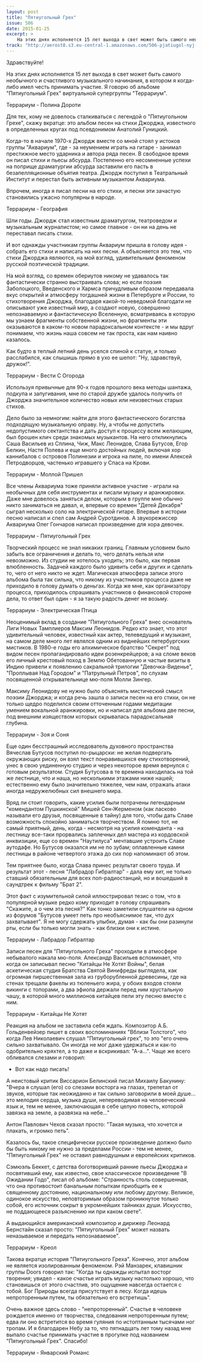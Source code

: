 ```yaml
---
layout: post
title: "Пятиугольный Грех"
issue: 506
date: 2015-01-25
excerpt: >
    На этих днях исполняется 15 лет выхода в свет может быть самого необычного и счастливого музыкального начинания, в котором я когда-либо имел честь принимать участие. Я говорю об альбоме "Пятиугольный Грех" виртуальной супергруппы "Террариум".
track: "http://aerost8.s3.eu-central-1.amazonaws.com/506-pjatiugol-nyj-greh.mp3"
---
```


Здравствуйте!

На этих днях исполняется 15 лет выхода в свет может быть самого необычного и счастливого музыкального начинания, в котором я когда-либо имел честь принимать участие. Я говорю об альбоме "Пятиугольный Грех" виртуальной супергруппы "Террариум".

Террариум - Полина Дороти

Для тех, кому не довелось сталкиваться с легендой о "Пятиугольном Грехе", скажу вкратце: это альбом песен на стихи Джорджа, известного в определенных кругах под псевдонимом Анатолий Гуницкий.

Когда-то в начале 1970-х Джордж вместе со мной стоял у истоков группы "Аквариум", где - за неумением играть на гитаре - занимал престижное место ударника и автора ряда песен. В свободное время он писал стихи и пьесы абсурда. Постепенно его несомненные успехи на поприще драматургии абсурда заставили его пасть в безапелляционные объятия театра. Джордж поступил в Театральный Институт и перестал быть активным музыкантом Аквариума.

Впрочем, иногда я писал песни на его стихи, и песни эти зачастую становились ужасно популярны в народе.

Террариум - География

Шли годы. Джордж стал известным драматургом, театроведом и музыкальным журналистом; но самое главное - он ни на день не переставал писать стихи.

И вот однажды участникам группы Аквариум пришла в голову идея - собрать его стихи и написать на них песни. А объясняется это тем, что стихи Джорджа являются, на мой взгляд, удивительным феноменом русской поэтической традиции.

На мой взгляд, со времен обериутов никому не удавалось так фантастически странно выстраивать слова; но если поэзия Заболоцкого, Введенского и Хармса причудливым образом передавала вкус открытий и атмосферу тогдашней жизни в Петербурге и России, то стихотворения Джорджа, благодаря какой-то неведомой благодати не описывают уже известный мир, а создают новую, совершенно непознаваемую и фантастическую Вселенную, всматриваясь в которую мы узнаем фрагменты собственной жизни, но фрагменты эти оказываются в каком-то новом парадоксальном контексте - и мы вдруг понимаем, что жизнь наша совсем не так проста, как нам наивно казалось.

Как будто в теплый летний день уселся спиной к статуе, и только расслабился, как слышишь прямо в ухо ее шепот: "Ну, здравствуй, дружок!".

Террариум - Вести С Огорода

Используя привычные для 90-х годов прошлого века методы шантажа, подкупа и запугивания, мне по старой дружбе удалось получить от Джорджа значительное количество новых или неизвестных старых стихов.

Дело было за немногим: найти для этого фантастического богатства подходящую музыкальную оправу. Ну, а чтобы не допустить недопустимого сектантства и дать доступ к процессу всем желающим, был брошен клич среди знакомых музыкантов. На него откликнулись Саша Васильев из Сплина, Чиж, Макс Леонидов, Слава Бутусов, Егор Белкин, Настя Полева и еще много достойных людей, включая хор каннибалов с островов Полинезии и игрока на пиле, по имени Алексей Петродворцов, частенько игравшего у Спаса на Крови.

Террариум - Моллой Пришел

Все члены Аквариума тоже приняли активное участие - играли на необычных для себя инструментах и писали музыку и аранжировки. Даже мне довелось заняться делом, которым в группе мне обычно никто заниматься не давал, и, впервые со времен "Детей Декабря" сыграл несколько соло на электрической гитаре. Впервые в истории песню написал и спел сам Андрей Суротдинов. А звукорежиссер Аквариума Олег Гончаров написал произведение для хора девочек.

Террариум - Пятиугольный Грех

Творческий процесс не знал никаких границ. Главным условием было забыть все ограничения и делать то, чего делать нельзя или невозможно. Из студии не хотелось уходить; это было, как первая влюбленность. Задачей каждого было удивить себя и других и сделать то, чего от него никто не ждет. Магическая атмосфера записи этого альбома была так сильна, что никому из участников процесса даже не приходило в голову думать о деньгах. Когда же мне, как организатору процесса, приходилось спрашивать участников о финансовой стороне дела, то ответ был один - я за такую радость денег не возьму.

Террариум - Электрическая Птица

Неоценимый вклад в создание "Пятиугольного Греха" внес основатель Лиги Новых Тамплиеров Максим Леонидов. Редко кто знает, что этот удивительный человек, известный как актер, телеведущий и музыкант, на самом деле много лет являлся одним из виднейших петербургских мистиков. В 1980-е годы его алхимическое братство "Секрет" под видом песен пропагандировало идеи розенкрейцеров; а на сломе веков его личный крестовый поход в Землю Обетованную и частые визиты в Индию привели к появлению сакральной трилогии "Девочка-Виденье", "Проплывая Над Городом" и "Патрульный Петров", по слухам посвященной открывательнице мю-поля Молли Зингер.

Максиму Леонидову не нужно было объяснять мистический смысл поэзии Джорджа; и когда речь зашла о записи песен на его стихи, он не только щедро поделился своим отточенным годами медитации умением вокальной аранжировки, но и написал для альбома две песни, под внешним изяществом которых скрывалась парадоксальная глубина.

Террариум - Зоя и Соня

Еще один бесстрашный исследователь духовного пространства Вячеслав Бутусов поступил по-рыцарски: не желая подвергать окружающих риску, он взял текст понравившихся ему стихотворений, унес в свою уединенную студию и через некоторое время вернулся с готовым результатом. Студия Бутусова в те времена находилась на той же лестнице, что и наша, но несколькими этажами ниже нашей; естественно ему было значительно тяжелее, чем нам, отражать атаки иногда недружелюбных сил внешнего мира.

Вряд ли стоит говорить, какие усилия были потрачены легендарным "комендантом Пушкинской" Мишей Сен-Жерменом (как ласково называли его друзья, посвященные в тайну) для того, чтобы дать Славе возможность спокойно заниматься творчеством. Я помню тот, не самый приятный, день, когда - несмотря на усилия коменданта - на лестницу все-таки прорвались заплечных дел мастера из кордовской инквизиции, еще со времен "Наутилуса" мечтавшие устроить Славе аутодафе. Но Бутусов оказался им не по зубам; оплавленные камни лестницы в районе четвертого этажа до сих пор напоминают об этом.

Тем приятнее было, когда Слава принес результат своего труда. И результат этот - песня "Лабрадор Гибралтар" - дала ему хит, не только ставший обязательным для всех поп-радиостанций, но и вошедший в саундтрек к фильму "Брат 2".

Этот факт с изумительной силой иллюстрировал тезис о том, что в популярной музыке редко кому приходит в голову спрашивать "Скажите, а о чем эта песня?" Как тонко заметили слушатели на одном из форумов "Бутусов умеет петь про необъяснимое так, что дух захватывает". Я не могу сдержать улыбки, думая - как бы они разинули рты, если бы только могли знать - как близки они к истине.

Террариум - Лабрадор Гибралтар

Записи песен для "Пятиугольного Греха" проходили в атмосфере небывалого накала мю-поля. Александр Васильев вспоминает, что когда он записывал песню "Китайцы Не Хотят Войны", белая аскетическая студия Братства Святой Винифреды выглядела, как огромная пиршественная зала из груборубленной древесины, где на стенах трещали факелы из тюленьего жира, у обоих входов стояли викинги с топорами, а два эфиопа держали перед ним хрустальную чашу, в которой много миллионов китайцев пели эту песню вместе с ним.

Террариум - Китайцы Не Хотят

Реакция на альбом не заставила себя ждать. Композитор А.Б. Гольденвейзер пишет в своих воспоминаниях "Вблизи Толстого", что когда Лев Николаевич слушал "Пятиугольный грех", то это "его очень сильно захватывало. Он иногда не мог даже удержаться и как-то одобрительно кряхтел, а то даже и вскрикивал: "А-а...". Чаще же всего обливался слезами и говорил:

- Вот как надо писать!

А неистовый критик Виссарион Белинский писал Михаилу Бакунину: "Вчера я слушал (его) со слезами восторга на глазах, трепетал от звуков, которые так неожиданно и так сильно заговорили в моей душе... это мелодия сердца, музыка души, непереводимая на человеческий язык и, тем не менее, заключающая в себе целую повесть, которой завязка на земле, а развязка на небе..."

Антон Павлович Чехов сказал просто: "Такая музыка, что хочется и плакать, и громко петь".

Казалось бы, такое специфически русское произведение должно было бы быть никому не нужно за пределами России - тем не менее, "Пятиугольный Грех" не оставил равнодушным и европейских критиков.

Сэмюэль Беккет, с детства боготворивший ранние пьесы Джорджа и посвятивший ему, как известно, свое классическое произведение "В Ожидании Годо", писал об альбоме: "Странность столь совершенная, что она противостоит банальным попыткам приобщить ее к священному достоянию, национальному или любому другому. Великое, одинокое искусство, неповторимым образом проникнутое только собой, его источник сокрыт в укромнейших тайниках души. Искусство, не поддающееся разъяснению ни при каком свете".

А выдающийся американский композитор и дирижер Леонард Бернстайн сказал просто: "Пятиугольный Грех" может назвать неназываемое и передать непознаваемое".

Террариум - Креол

Такова вкратце история "Пятиугольного Греха". Конечно, этот альбом не является изолированным феноменом. Рэй Манзарек, клавишник группы Doors говорил так: "Когда ты однажды испытал восторг творения; увидел - какое счастье играть музыку настолько хорошо, что становишься от этого счастлив, это ощущение навсегда остается с тобой. Бог Природы всегда присутствует в лесу. Когда идешь непроторенным путем, ты обязательно его встретишь".

Очень важное здесь слово - "непроторенный". Счастье в человеке рождается именно от творчества, следования непроторенным путем; едва ли оно встретится во время гуляния по истоптанным тысячами ног тропам. И я благодарен Небу за то, что пятнадцать лет тому назад мне выпало счастье принимать участие в прогулке под названием "Пятиугольный Грех". Спасибо!

Террариум - Январский Романс
